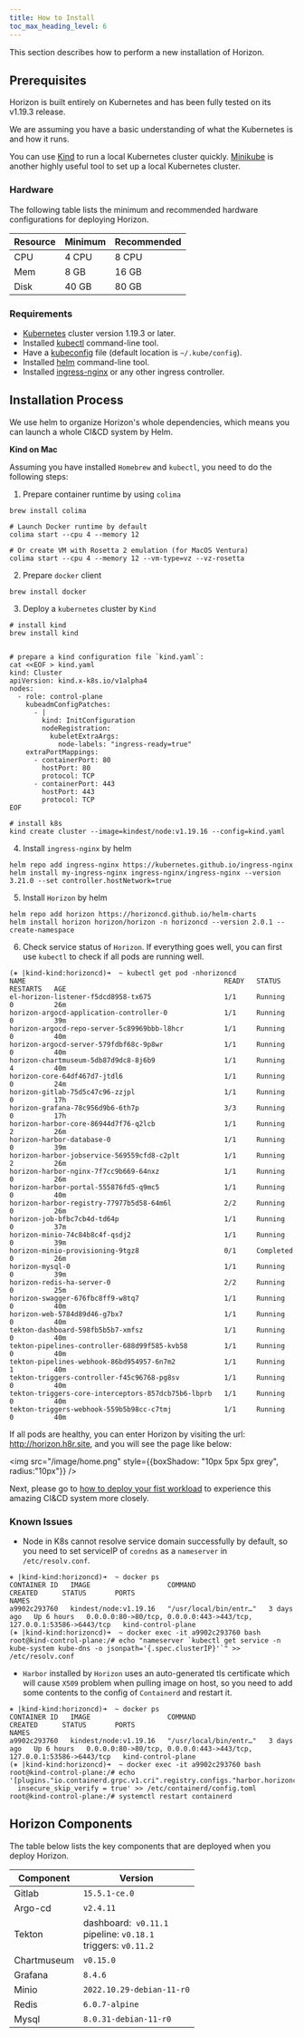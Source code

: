 ```yaml
---
title: How to Install
toc_max_heading_level: 6
---
```


This section describes how to perform a new installation of Horizon.

## Prerequisites

Horizon is built entirely on Kubernetes and has been fully tested on its v1.19.3 release.

We are assuming you have a basic understanding of what the Kubernetes is and how it runs.

You can use [Kind](https://kind.sigs.k8s.io/docs/user/quick-start/) to run a local Kubernetes cluster quickly. [Minikube](https://minikube.sigs.k8s.io/docs/) is another highly useful tool to set up a local Kubernetes cluster.

### Hardware

The following table lists the minimum and recommended hardware configurations for deploying Horizon.

| Resource | Minimum | Recommended |
| -------- | ------- | ----------- |
| CPU      | 4 CPU   | 8 CPU       |
| Mem      | 8 GB    | 16 GB       |
| Disk     | 40 GB   | 80 GB       |

### Requirements

* [Kubernetes](https://kubernetes.io/docs/concepts/overview/what-is-kubernetes/) cluster version 1.19.3 or later.
* Installed [kubectl](https://kubernetes.io/docs/tasks/tools/install-kubectl/) command-line tool.
* Have a [kubeconfig](https://kubernetes.io/docs/tasks/access-application-cluster/configure-access-multiple-clusters/) file (default location is `~/.kube/config`).
* Installed [helm](https://helm.sh/) command-line tool.
* Installed [ingress-nginx](https://github.com/kubernetes/ingress-nginx) or any other ingress controller.

## Installation Process

We use helm to organize Horizon's whole dependencies, which means you can launch a whole CI&CD system by Helm.

**Kind on Mac**

Assuming you have installed `Homebrew` and `kubectl`, you need to do the following steps:

1. Prepare container runtime by using `colima`

```
brew install colima

# Launch Docker runtime by default
colima start --cpu 4 --memory 12

# Or create VM with Rosetta 2 emulation (for MacOS Ventura)
colima start --cpu 4 --memory 12 --vm-type=vz --vz-rosetta
```

2. Prepare `docker` client

```
brew install docker
```

3. Deploy a `kubernetes` cluster by `Kind`

```
# install kind
brew install kind


# prepare a kind configuration file `kind.yaml`:
cat <<EOF > kind.yaml
kind: Cluster
apiVersion: kind.x-k8s.io/v1alpha4
nodes:
  - role: control-plane
    kubeadmConfigPatches:
      - |
        kind: InitConfiguration
        nodeRegistration:
          kubeletExtraArgs:
            node-labels: "ingress-ready=true"
    extraPortMappings:
      - containerPort: 80
        hostPort: 80
        protocol: TCP
      - containerPort: 443
        hostPort: 443
        protocol: TCP
EOF

# install k8s
kind create cluster --image=kindest/node:v1.19.16 --config=kind.yaml
```

4. Install `ingress-nginx` by helm

```
helm repo add ingress-nginx https://kubernetes.github.io/ingress-nginx
helm install my-ingress-nginx ingress-nginx/ingress-nginx --version 3.21.0 --set controller.hostNetwork=true
```

5. Install `Horizon` by helm

```
helm repo add horizon https://horizoncd.github.io/helm-charts
helm install horizon horizon/horizon -n horizoncd --version 2.0.1 --create-namespace
```

6. Check service status of `Horizon`. If everything goes well, you can first use `kubectl` to check if all pods are running well.

```
(⎈ |kind-kind:horizoncd)➜  ~ kubectl get pod -nhorizoncd
NAME                                                 READY   STATUS      RESTARTS   AGE
el-horizon-listener-f5dcd8958-tx675                  1/1     Running     0          26m
horizon-argocd-application-controller-0              1/1     Running     0          39m
horizon-argocd-repo-server-5c89969bbb-l8hcr          1/1     Running     0          40m
horizon-argocd-server-579fdbf68c-9p8wr               1/1     Running     0          40m
horizon-chartmuseum-5db87d9dc8-8j6b9                 1/1     Running     4          40m
horizon-core-64df467d7-jtdl6                         1/1     Running     0          24m
horizon-gitlab-75d5c47c96-zzjpl                      1/1     Running     0          17h
horizon-grafana-78c956d9b6-6th7p                     3/3     Running     0          17h
horizon-harbor-core-86944d7f76-q2lcb                 1/1     Running     2          26m
horizon-harbor-database-0                            1/1     Running     0          39m
horizon-harbor-jobservice-569559cfd8-c2plt           1/1     Running     2          26m
horizon-harbor-nginx-7f7cc9b669-64nxz                1/1     Running     0          26m
horizon-harbor-portal-555876fd5-q9mc5                1/1     Running     0          40m
horizon-harbor-registry-77977b5d58-64m6l             2/2     Running     0          26m
horizon-job-bfbc7cb4d-td64p                          1/1     Running     0          37m
horizon-minio-74c84b8c4f-qsdj2                       1/1     Running     0          39m
horizon-minio-provisioning-9tgz8                     0/1     Completed   0          26m
horizon-mysql-0                                      1/1     Running     0          39m
horizon-redis-ha-server-0                            2/2     Running     0          25m
horizon-swagger-676fbc8ff9-w8tq7                     1/1     Running     0          40m
horizon-web-5784d89d46-g7bx7                         1/1     Running     0          40m
tekton-dashboard-598fb5b5b7-xmfsz                    1/1     Running     0          40m
tekton-pipelines-controller-688d99f585-kvb58         1/1     Running     0          40m
tekton-pipelines-webhook-86bd954957-6n7m2            1/1     Running     1          40m
tekton-triggers-controller-f45c96768-pg8sv           1/1     Running     0          40m
tekton-triggers-core-interceptors-857dcb75b6-lbprb   1/1     Running     0          40m
tekton-triggers-webhook-559b5b98cc-c7tmj             1/1     Running     0          40m
```

If all pods are healthy, you can enter Horizon by visiting the url: http://horizon.h8r.site, and you will see the page like below:

<img src="/image/home.png" style={{boxShadow: "10px 5px 5px grey", radius:"10px"}} />

Next, please go to [how to deploy your fist workload](/docs/tutorials/how-to-deploy-your-first-workload) to experience this amazing CI&CD system more closely.

### Known Issues

- Node in K8s cannot resolve service domain successfully by default, so you need to set serviceIP of `coredns` as a `nameserver` in `/etc/resolv.conf`.

```
⎈ |kind-kind:horizoncd)➜  ~ docker ps
CONTAINER ID   IMAGE                   COMMAND                  CREATED      STATUS       PORTS                                                                 NAMES
a9902c293760   kindest/node:v1.19.16   "/usr/local/bin/entr…"   3 days ago   Up 6 hours   0.0.0.0:80->80/tcp, 0.0.0.0:443->443/tcp, 127.0.0.1:53586->6443/tcp   kind-control-plane
(⎈ |kind-kind:horizoncd)➜  ~ docker exec -it a9902c293760 bash
root@kind-control-plane:/# echo "nameserver `kubectl get service -n kube-system kube-dns -o jsonpath='{.spec.clusterIP}'`" >> /etc/resolv.conf
```

- `Harbor` installed by `Horizon` uses an auto-generated tls certificate which will cause `X509` problem when pulling image on host, so you need to add some contents to the config of `Containerd` and restart it.

```
⎈ |kind-kind:horizoncd)➜  ~ docker ps
CONTAINER ID   IMAGE                   COMMAND                  CREATED      STATUS       PORTS                                                                 NAMES
a9902c293760   kindest/node:v1.19.16   "/usr/local/bin/entr…"   3 days ago   Up 6 hours   0.0.0.0:80->80/tcp, 0.0.0.0:443->443/tcp, 127.0.0.1:53586->6443/tcp   kind-control-plane
(⎈ |kind-kind:horizoncd)➜  ~ docker exec -it a9902c293760 bash
root@kind-control-plane:/# echo '[plugins."io.containerd.grpc.v1.cri".registry.configs."harbor.horizoncd.svc.cluster.local".tls]
  insecure_skip_verify = true' >> /etc/containerd/config.toml
root@kind-control-plane:/# systemctl restart containerd
```

## Horizon Components

The table below lists the key components that are deployed when you deploy Horizon.

| Component   | Version                                                               |
| ----------- | --------------------------------------------------------------------- |
| Gitlab      | `15.5.1-ce.0`                                                         |
| Argo-cd     | `v2.4.11`                                                             |
| Tekton      | dashboard:` v0.11.1`<br/>pipeline: `v0.18.1`<br />triggers: `v0.11.2` |
| Chartmuseum | `v0.15.0`                                                             |
| Grafana     | `8.4.6`                                                               |
| Minio       | `2022.10.29-debian-11-r0`                                             |
| Redis       | `6.0.7-alpine`                                                        |
| Mysql       | `8.0.31-debian-11-r0`                                                 |
